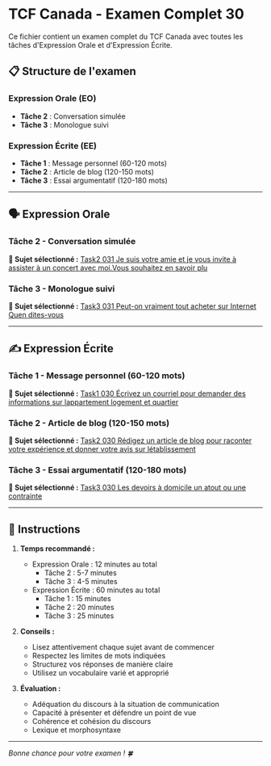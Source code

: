 # TCF Canada - Examen Complet 30

Ce fichier contient un examen complet du TCF Canada avec toutes les tâches d'Expression Orale et d'Expression Écrite.

## 📋 Structure de l'examen

### Expression Orale (EO)
- **Tâche 2** : Conversation simulée
- **Tâche 3** : Monologue suivi

### Expression Écrite (EE)  
- **Tâche 1** : Message personnel (60-120 mots)
- **Tâche 2** : Article de blog (120-150 mots)
- **Tâche 3** : Essai argumentatif (120-180 mots)

---

## 🗣️ Expression Orale

### Tâche 2 - Conversation simulée

**📄 Sujet sélectionné :** [Task2 031 Je suis votre amie et je vous invite à assister à un concert avec moi.Vous souhaitez en savoir plu](../tcf_canada/eo/task2/task2_031_Je_suis_votre_amie_et_je_vous_invite_à_assister_à_un_concert_avec_moi.Vous_souhaitez_en_savoir_plu.md)

### Tâche 3 - Monologue suivi

**📄 Sujet sélectionné :** [Task3 031 Peut-on vraiment tout acheter sur Internet Quen dites-vous](../tcf_canada/eo/task3/task3_031_Peut-on_vraiment_tout_acheter_sur_Internet_Quen_dites-vous.md)

---

## ✍️ Expression Écrite

### Tâche 1 - Message personnel (60-120 mots)

**📄 Sujet sélectionné :** [Task1 030 Écrivez un courriel pour demander des informations sur lappartement logement et quartier](../tcf_canada/ee/task1/task1_030_Écrivez_un_courriel_pour_demander_des_informations_sur_lappartement_logement_et_quartier.md)

### Tâche 2 - Article de blog (120-150 mots)

**📄 Sujet sélectionné :** [Task2 030 Rédigez un article de blog pour raconter votre expérience et donner votre avis sur létablissement](../tcf_canada/ee/task2/task2_030_Rédigez_un_article_de_blog_pour_raconter_votre_expérience_et_donner_votre_avis_sur_létablissement.md)

### Tâche 3 - Essai argumentatif (120-180 mots)

**📄 Sujet sélectionné :** [Task3 030 Les devoirs à domicile un atout ou une contrainte](../tcf_canada/ee/task3/task3_030_Les_devoirs_à_domicile_un_atout_ou_une_contrainte.md)

---

## 📝 Instructions

1. **Temps recommandé :**
   - Expression Orale : 12 minutes au total
     - Tâche 2 : 5-7 minutes
     - Tâche 3 : 4-5 minutes
   - Expression Écrite : 60 minutes au total
     - Tâche 1 : 15 minutes
     - Tâche 2 : 20 minutes  
     - Tâche 3 : 25 minutes

2. **Conseils :**
   - Lisez attentivement chaque sujet avant de commencer
   - Respectez les limites de mots indiquées
   - Structurez vos réponses de manière claire
   - Utilisez un vocabulaire varié et approprié

3. **Évaluation :**
   - Adéquation du discours à la situation de communication
   - Capacité à présenter et défendre un point de vue
   - Cohérence et cohésion du discours
   - Lexique et morphosyntaxe

---

*Bonne chance pour votre examen ! 🍀*
